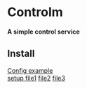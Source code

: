 # Controlm
**A simple control service**
## Install
[Config example](example_config.json)\
[setup file1](controlmd.py)
[file2](controlm.py)
[file3](controlm.service)